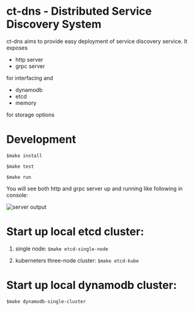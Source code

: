 # ct-dns - Distributed Service Discovery System

ct-dns aims to provide easy deployment of service discovery service. It exposes

- http server
- grpc server

for interfacing and

- dynamodb
- etcd
- memory

for storage options

# Development

`$make install`

`$make test`

`$make run`

You will see both http and grpc server up and running like following in console:

![server output](https://ibb.co/s3tS1gv "Server output")

# Start up local etcd cluster:

1. single node: `$make etcd-single-node`

2. kuberneters three-node cluster: `$make etcd-kube`

# Start up local dynamodb cluster:

`$make dynamodb-single-cluster`
